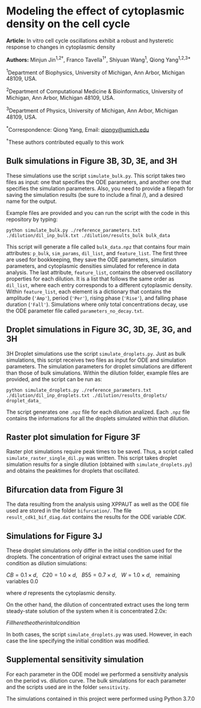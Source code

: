 # Modeling the effect of cytoplasmic density on the cell cycle
**Article:** In vitro cell cycle oscillations exhibit a robust and hysteretic response to changes in cytoplasmic density

**Authors:** Minjun Jin<sup>1,2†</sup>, Franco Tavella<sup>1†</sup>, Shiyuan Wang<sup>1</sup>, Qiong Yang<sup>1,2,3*</sup>

<sup>1</sup>Department of Biophysics, University of Michigan, Ann Arbor, Michigan 48109, USA.

<sup>2</sup>Department of Computational Medicine & Bioinformatics, University of Michigan, Ann Arbor, Michigan 48109, USA.

<sup>3</sup>Department of Physics, University of Michigan, Ann Arbor, Michigan 48109, USA. 

<sup>*</sup>Correspondence: Qiong Yang, Email: qiongy@umich.edu

<sup>†</sup>These authors contributed equally to this work

## Bulk simulations in Figure 3B, 3D, 3E, and 3H 
These simulations use the script `simulate_bulk.py`. This script takes two files as input: one that specifies the ODE parameters, and another one that specifies the simulation parameters. Also, you need to provide a filepath for saving the simulation results (be sure to include a final /), and a desired name for the output.

Example files are provided and you can run the script with the code in this repository by typing:

`python simulate_bulk.py ./reference_parameters.txt ./dilution/dil_inp_bulk.txt ./dilution/results_bulk bulk_data`

This script will generate a file called `bulk_data.npz` that contains four main attributes: `p_bulk`, `sim_params`, `dil_list`, and `feature_list`. The first three are used for bookkeeping, they save the ODE parameters, simulation parameters, and cytoplasmic densities simulated for reference in data analysis. The last attribute, `feature_list`, contains the observed oscillatory properties for each dilution. It is a list that follows the same order as `dil_list`, where each entry corresponds to a different cytoplasmic density. Within `feature_list`, each element is a dictionary that contains the amplitude (`'Amp'`), period (`'Per'`), rising phase (`'Rise'`), and falling phase duration (`'Fall'`). Simulations where only total concentrations decay, use the ODE parameter file called `parameters_no_decay.txt`.

## Droplet simulations in Figure 3C, 3D, 3E, 3G, and 3H
 3H 
Droplet simulations use the script `simulate_droplets.py`. Just as bulk simulations, this script receives two files as input for ODE and simulation parameters. The simulation parameters for droplet simulations are different than those of bulk simulations. Within the dilution folder, example files are provided, and the script can be run as:

`python simulate_droplets.py ./reference_parameters.txt ./dilution/dil_inp_droplets.txt ./dilution/results_droplets/ droplet_data_`

The script generates one `.npz` file for each dilution analized. Each `.npz` file contains the informations for all the droplets simulated within that dilution. 

## Raster plot simulation for Figure 3F
Raster plot simulations require peak times to be saved. Thus, a script called `simulate_raster_single_dil.py` was written. This script takes droplet simulation results for a single dilution (obtained with `simulate_droplets.py`) and obtains the peaktimes for droplets that oscillated. 

## Bifurcation data from Figure 3I
The data resulting from the analysis using XPPAUT as well as the ODE file used are stored in the folder `bifurcation/`. The file `result_cdk1_bif_diag.dat` contains the results for the ODE variable $CDK$.

## Simulations for Figure 3J
These droplet simulations only differ in the initial condition used for the droplets. The concentration of original extract uses the same initial condition as dilution simulations:

$CB = 0.1\times d, \ \ \ C20 = 1.0\times d, \ \ \ B55=0.7\times d, \ \ \ W=1.0\times d, \ \ \ \text{remaining variables 0.0}$

where $d$ represents the cytoplasmic density.

On the other hand, the dilution of concentrated extract uses the long term steady-state solution of the system when it is concentrated 2.0x:

$Fill here the other inital condition$ 

In both cases, the script `simulate_droplets.py` was used. However, in each case the line specifying the initial condition was modified.

## Supplemental sensitivity simulation
For each parameter in the ODE model we performed a sensitivity analysis on the period vs. dilution curve. The bulk simulations for each parameter and the scripts used are in the folder `sensitivity`.

The simulations contained in this project were performed using Python 3.7.0
